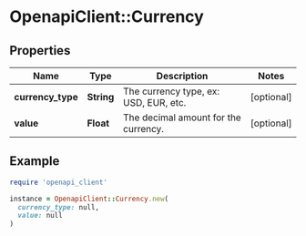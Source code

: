 # OpenapiClient::Currency

## Properties

| Name | Type | Description | Notes |
| ---- | ---- | ----------- | ----- |
| **currency_type** | **String** | The currency type, ex: USD, EUR, etc. | [optional] |
| **value** | **Float** | The decimal amount for the currency. | [optional] |

## Example

```ruby
require 'openapi_client'

instance = OpenapiClient::Currency.new(
  currency_type: null,
  value: null
)
```

